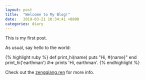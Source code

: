 ```yaml
---
layout: post
title:  "Welcome to My Blog!"
date:   2019-03-21 10:34:41 +0800
categories: diary
---
```

This is my first post.

As usual, say hello to the world:

{% highlight ruby %}
def print_hi(name)
  puts "Hi, #{name}"
end
print_hi('earthman')
#=> prints 'Hi, earthman'.
{% endhighlight %}

Check out the [zengqiang.ren][zengqiang.ren] for more info.

[zengqiang.ren]: https://zengqiang.ren
